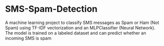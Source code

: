 # SMS-Spam-Detection
A machine learning project to classify SMS messages as Spam or Ham (Not Spam) using TF-IDF vectorization and an MLPClassifier (Neural Network). The model is trained on a labeled dataset and can predict whether an incoming SMS is spam
